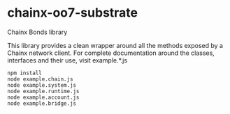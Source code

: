 # chainx-oo7-substrate
Chainx Bonds library

This library provides a clean wrapper around all the methods exposed by a Chainx network client. For complete documentation around the classes, interfaces and their use, visit example.*.js 

```
npm install
node example.chain.js
node example.system.js
node example.runtime.js
node example.account.js
node example.bridge.js
```
